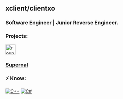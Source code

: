 ## xclient/clientxo

### Software Engineer | Junior Reverse Engineer.

### Projects:
[<img width="32" height="32" alt="rounded_image_radius80" src="https://github.com/user-attachments/assets/d62361a2-bd4a-4b24-a906-018872befbb6" />](t.me/SupernalRB)
### [Supernal](t.me/SupernalRB)

### ⚡ Know:
[![C++](https://img.shields.io/badge/-C++-black?logo=cplusplus)](https://wikipedia.org/wiki/C++)
[![C#](https://img.shields.io/badge/-C%23-black?logo=cs)](https://wikipedia.org/wiki/C_Sharp_(programming_language))
